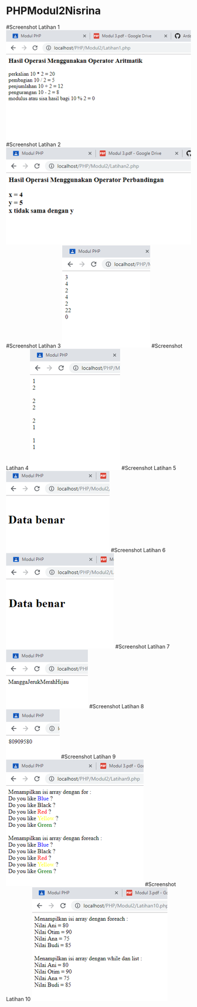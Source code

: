 # PHPModul2Nisrina
#Screenshot Latihan 1
![alt](https://github.com/Ardananisrina/PHPModul2Nisrina/blob/master/Latihan1.png?raw=true)
#Screenshot Latihan 2
![alt](https://github.com/Ardananisrina/PHPModul2Nisrina/blob/master/Latihan2.png?raw=true)
#Screenshot Latihan 3
![alt](https://github.com/Ardananisrina/PHPModul2Nisrina/blob/master/Latihan3.png?raw=true)
#Screenshot Latihan 4
![alt](https://github.com/Ardananisrina/PHPModul2Nisrina/blob/master/Latihan4.png?raw=true)
#Screenshot Latihan 5
![alt](https://github.com/Ardananisrina/PHPModul2Nisrina/blob/master/Latihan5.png?raw=true)
#Screenshot Latihan 6
![alt](https://github.com/Ardananisrina/PHPModul2Nisrina/blob/master/Latihan6.png?raw=true)
#Screenshot Latihan 7
![alt](https://github.com/Ardananisrina/PHPModul2Nisrina/blob/master/Latihan7.png?raw=true)
#Screenshot Latihan 8
![alt](https://github.com/Ardananisrina/PHPModul2Nisrina/blob/master/Latihan8.png?raw=true)
#Screenshot Latihan 9
![alt](https://github.com/Ardananisrina/PHPModul2Nisrina/blob/master/Latihan9.png?raw=true)
#Screenshot Latihan 10
![alt](https://github.com/Ardananisrina/PHPModul2Nisrina/blob/master/Latihan10.png?raw=true)
